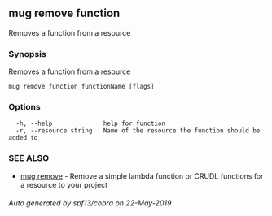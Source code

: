 ## mug remove function

Removes a function from a resource

### Synopsis

Removes a function from a resource

```
mug remove function functionName [flags]
```

### Options

```
  -h, --help              help for function
  -r, --resource string   Name of the resource the function should be added to
```

### SEE ALSO

* [mug remove](mug_remove.md)	 - Remove a simple lambda function or CRUDL functions for a resource to your project

###### Auto generated by spf13/cobra on 22-May-2019
